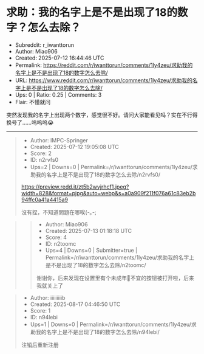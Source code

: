 # 求助：我的名字上是不是出现了18的数字？怎么去除？

- Subreddit: r_iwanttorun
- Author: Miao906
- Created: 2025-07-12 16:44:46 UTC
- Permalink: https://reddit.com/r/iwanttorun/comments/1ly4zeu/求助我的名字上是不是出现了18的数字怎么去除/
- URL: https://www.reddit.com/r/iwanttorun/comments/1ly4zeu/求助我的名字上是不是出现了18的数字怎么去除/
- Ups: 0 | Ratio: 0.25 | Comments: 3
- Flair: 不懂就问


突然发现我的名字上出现两个数字，感觉很不好。请问大家能看见吗？实在不行得换号了……呜呜呜😭


---

> - Author: IMPC-Springer
> - Created: 2025-07-12 19:05:08 UTC
> - Score: 2
> - ID: n2rvfs0
> - Ups=2 | Downs=0 | Permalink=/r/iwanttorun/comments/1ly4zeu/求助我的名字上是不是出现了18的数字怎么去除/n2rvfs0/
>
> https://preview.redd.it/zt5b2wvjrhcf1.jpeg?width=828&format=pjpg&auto=webp&s=a0a909f211f076a61c83eb2b94ffc0a41a4415a9
> 
> 沒有捏，不知道問題在哪唉(-｡-;

>> - Author: Miao906
>> - Created: 2025-07-13 01:18:18 UTC
>> - Score: 4
>> - ID: n2toomc
>> - Ups=4 | Downs=0 | Submitter=true | Permalink=/r/iwanttorun/comments/1ly4zeu/求助我的名字上是不是出现了18的数字怎么去除/n2toomc/
>>
>> 谢谢你，后来发现在设置里有个未成年🔞不宜的按钮被打开啦，后来我就关上了

> - Author: iiiiiiiiib
> - Created: 2025-08-17 04:46:50 UTC
> - Score: 1
> - ID: n94lebi
> - Ups=1 | Downs=0 | Permalink=/r/iwanttorun/comments/1ly4zeu/求助我的名字上是不是出现了18的数字怎么去除/n94lebi/
>
> 注销后重新注册
